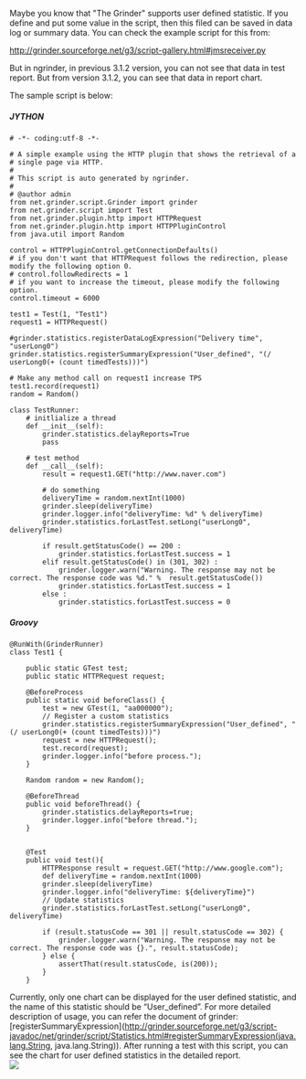 Maybe you know that "The Grinder" supports user defined statistic. If you define and put some value in the script, then this filed can be saved in data log or summary data. You can check the example script for this from:

http://grinder.sourceforge.net/g3/script-gallery.html#jmsreceiver.py

But in ngrinder, in previous 3.1.2 version, you can not see that data in test report. But from version 3.1.2, you can see that data in report chart.

The sample script is below:

##### JYTHON
```
# -*- coding:utf-8 -*-
 
# A simple example using the HTTP plugin that shows the retrieval of a
# single page via HTTP.
#
# This script is auto generated by ngrinder.
#
# @author admin
from net.grinder.script.Grinder import grinder
from net.grinder.script import Test
from net.grinder.plugin.http import HTTPRequest
from net.grinder.plugin.http import HTTPPluginControl
from java.util import Random
 
control = HTTPPluginControl.getConnectionDefaults()
# if you don't want that HTTPRequest follows the redirection, please modify the following option 0.
# control.followRedirects = 1
# if you want to increase the timeout, please modify the following option.
control.timeout = 6000
 
test1 = Test(1, "Test1")
request1 = HTTPRequest()
 
#grinder.statistics.registerDataLogExpression("Delivery time", "userLong0")
grinder.statistics.registerSummaryExpression("User_defined", "(/ userLong0(+ (count timedTests)))")
                         
# Make any method call on request1 increase TPS
test1.record(request1)
random = Random()
 
class TestRunner:
    # initlialize a thread
    def __init__(self):
        grinder.statistics.delayReports=True
        pass
 
    # test method      
    def __call__(self):
        result = request1.GET("http://www.naver.com")
         
        # do something
        deliveryTime = random.nextInt(1000)
        grinder.sleep(deliveryTime)
        grinder.logger.info("deliveryTime: %d" % deliveryTime)
        grinder.statistics.forLastTest.setLong("userLong0", deliveryTime)
         
        if result.getStatusCode() == 200 :
            grinder.statistics.forLastTest.success = 1
        elif result.getStatusCode() in (301, 302) :
            grinder.logger.warn("Warning. The response may not be correct. The response code was %d." %  result.getStatusCode())
            grinder.statistics.forLastTest.success = 1
        else :
            grinder.statistics.forLastTest.success = 0
```

##### Groovy
```
@RunWith(GrinderRunner)
class Test1 {
 
    public static GTest test;
    public static HTTPRequest request;
 
    @BeforeProcess
    public static void beforeClass() {
        test = new GTest(1, "aa000000");
        // Register a custom statistics
        grinder.statistics.registerSummaryExpression("User_defined", "(/ userLong0(+ (count timedTests)))")
        request = new HTTPRequest();
        test.record(request);
        grinder.logger.info("before process.");
    }
     
    Random random = new Random();
     
    @BeforeThread
    public void beforeThread() {
        grinder.statistics.delayReports=true;
        grinder.logger.info("before thread.");
    }
 
 
    @Test
    public void test(){
        HTTPResponse result = request.GET("http://www.google.com");
        def deliveryTime = random.nextInt(1000)
        grinder.sleep(deliveryTime)
        grinder.logger.info("deliveryTime: ${deliveryTime}")
        // Update statistics
        grinder.statistics.forLastTest.setLong("userLong0", deliveryTime)
         
        if (result.statusCode == 301 || result.statusCode == 302) {
            grinder.logger.warn("Warning. The response may not be correct. The response code was {}.", result.statusCode);
        } else {
            assertThat(result.statusCode, is(200));
        }
    }
```

Currently, only one chart can be displayed for the user defined statistic, and the name of this statistic should be “User_defined”. For more detailed description of usage, you can refer the document of grinder:   [registerSummaryExpression](http://grinder.sourceforge.net/g3/script-javadoc/net/grinder/script/Statistics.html#registerSummaryExpression(java.lang.String, java.lang.String)). After running a test with this script, you can see the chart for user defined statistics in the detailed report.  
![](http://www.cubrid.org/files/attach/images/379199/353/592/image_thumb.png)